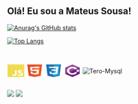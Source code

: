 ## Olá! Eu sou a Mateus Sousa!


[![Anurag's GitHub stats](https://github-readme-stats.vercel.app/api?username=Teroriata&show_icons=true&theme=dracula)](https://github.com/anuraghazra/github-readme-stats)

[![Top Langs](https://github-readme-stats.vercel.app/api/top-langs/?username=Teroriata&layout=compact&theme=dracula)](https://github.com/anuraghazra/github-readme-stats)
##

<div style="display: inline_block"><br>
  <img align="center" alt="Tero-Js" height="30" width="40" src="https://raw.githubusercontent.com/devicons/devicon/master/icons/javascript/javascript-plain.svg">
  <img align="center" alt="Tero-HTML" height="30" width="40" src="https://raw.githubusercontent.com/devicons/devicon/master/icons/html5/html5-original.svg">
  <img align="center" alt="Tero-CSS" height="30" width="40" src="https://raw.githubusercontent.com/devicons/devicon/master/icons/css3/css3-original.svg">
  <img align="center" alt="Tero-Csharp" height="30" width="40" src="https://raw.githubusercontent.com/devicons/devicon/master/icons/csharp/csharp-original.svg">
    <img align="center" alt="Tero-Mysql" height="30" width="40" src="https://cdn.jsdelivr.net/gh/devicons/devicon@latest/icons/mysql/mysql-original.svg">
</div>
  
  ##
 
<div> 
  <a href= https://www.instagram.com/mxmtero/ target="_blank"><img src="https://img.shields.io/badge/-Instagram-%23E4405F?style=for-the-badge&logo=instagram&logoColor=white" target="_blank"></a>
  <a href="https://www.linkedin.com/in/mateus-silva-de-sousa-641a50199/" target="_blank"><img src="https://img.shields.io/badge/-LinkedIn-%230077B5?style=for-the-badge&logo=linkedin&logoColor=white" target="_blank"></a> 
  
</div>